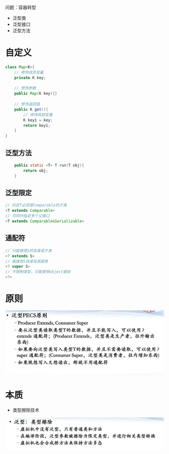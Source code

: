 问题：容器转型

- 泛型类
- 泛型接口
- 泛型方法

# 自定义

```java
class Map<K>{
    // 修饰成员变量
    private K key;

    // 修饰参数
    public Map(K key){}

    // 修饰返回值
    public K get(){
        // 修饰局部变量
        K key1 = key;
        return key1;
    }
}
```

## 泛型方法

```java
    public static <T> T run(T obj){
        return obj;
    }
```

## 泛型限定

```java
// 约定T必须是Comparable的子类
<T extends Comparable> 
// 可同时指定多个父接口
<T extends Comparable&Serializable> 
```

## 通配符

```java
// 只能接受S的自身或子类
<? extends S>
// 能接收S自身及其超类
<? super S>
// 不限制类型，只能使用object接收
<?>
```

# 原则

![批注 2019-10-28 230030](/assets/批注%202019-10-28%20230030.png)

# 本质

- 类型擦除技术

![批注 2019-10-29 212715](/assets/批注%202019-10-29%20212715.png)

